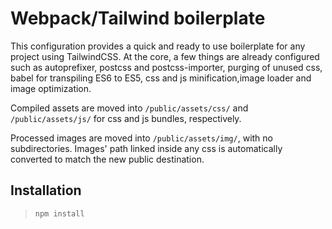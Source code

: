 # Webpack/Tailwind boilerplate
This configuration provides a quick and ready to use boilerplate for any project using TailwindCSS. At the core, a few things are already configured such as autoprefixer, postcss and postcss-importer, purging of unused css, babel for transpiling ES6 to ES5, css and js minification,image loader and image optimization.

Compiled assets are moved into `/public/assets/css/` and `/public/assets/js/` for css and js bundles, respectively. 

Processed images are moved into `/public/assets/img/`, with no subdirectories. Images' path linked inside any css is automatically converted to match the new public destination.

## Installation
> `npm install`